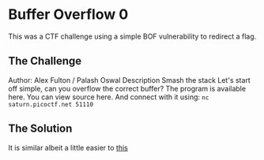 # Buffer Overflow 0
This was a CTF challenge using a simple BOF vulnerability to redirect a flag. 

## The Challenge
Author: Alex Fulton / Palash Oswal
Description
Smash the stack Let's start off simple, can you overflow the correct buffer? The program is available here. You can view source here. And connect with it using: `nc saturn.picoctf.net 51110`

## The Solution
It is similar albeit a little easier to [this]()
